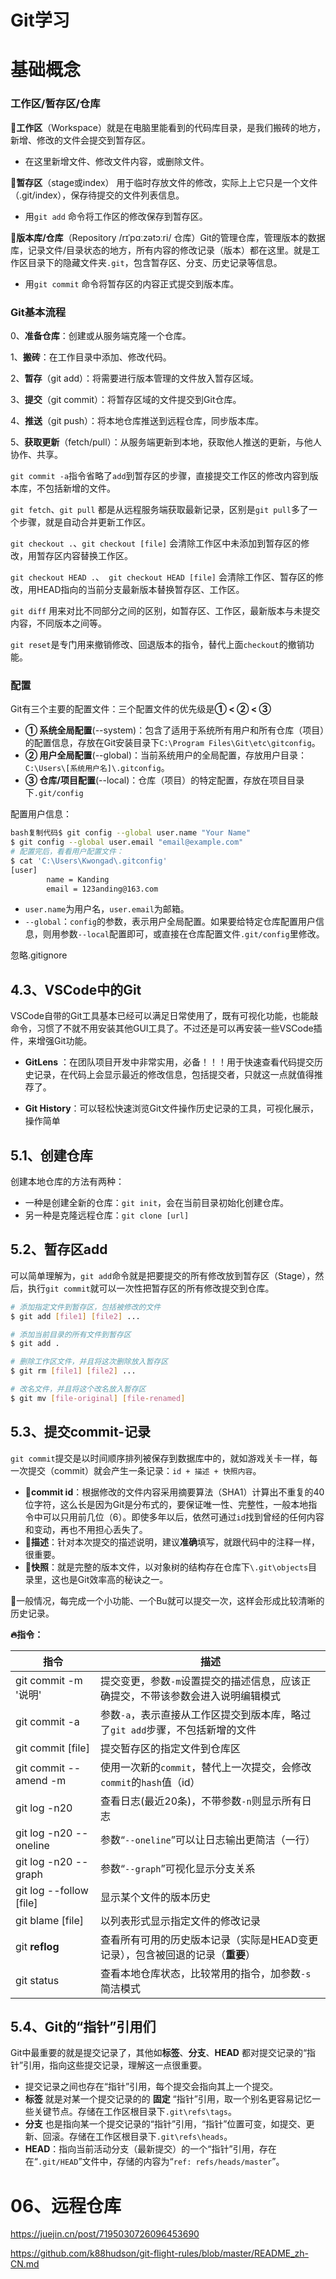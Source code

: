 # Git学习

# 基础概念

### 工作区/暂存区/仓库

**🔸工作区**（Workspace）就是在电脑里能看到的代码库目录，是我们搬砖的地方，新增、修改的文件会提交到暂存区。

- 在这里新增文件、修改文件内容，或删除文件。

**🔸暂存区**（stage或index）	用于临时存放文件的修改，实际上上它只是一个文件（.git/index），保存待提交的文件列表信息。

- 用`git add` 命令将工作区的修改保存到暂存区。

**🔸版本库/仓库**（Repository /rɪˈpɑːzətɔːri/ 仓库）Git的管理仓库，管理版本的数据库，记录文件/目录状态的地方，所有内容的修改记录（版本）都在这里。就是工作区目录下的隐藏文件夹`.git`，包含暂存区、分支、历史记录等信息。

- 用`git commit` 命令将暂存区的内容正式提交到版本库。



### Git基本流程

0、**准备仓库**：创建或从服务端克隆一个仓库。

1、**搬砖**：在工作目录中添加、修改代码。

2、**暂存**（git add）：将需要进行版本管理的文件放入暂存区域。

3、**提交**（git commit）：将暂存区域的文件提交到Git仓库。

4、**推送**（git push）：将本地仓库推送到远程仓库，同步版本库。

5、**获取更新**（fetch/pull）：从服务端更新到本地，获取他人推送的更新，与他人协作、共享。

`git commit -a`指令省略了`add`到暂存区的步骤，直接提交工作区的修改内容到版本库，不包括新增的文件。

`git fetch`、`git pull` 都是从远程服务端获取最新记录，区别是`git pull`多了一个步骤，就是自动合并更新工作区。

`git checkout .`、`git checkout [file]` 会清除工作区中未添加到暂存区的修改，用暂存区内容替换工作区。

`git checkout HEAD .`、` git checkout HEAD [file]` 会清除工作区、暂存区的修改，用HEAD指向的当前分支最新版本替换暂存区、工作区。

`git diff` 用来对比不同部分之间的区别，如暂存区、工作区，最新版本与未提交内容，不同版本之间等。

`git reset`是专门用来撤销修改、回退版本的指令，替代上面`checkout`的撤销功能。



### 配置

Git有三个主要的配置文件：三个配置文件的优先级是**① < ② < ③**

- **① 系统全局配置**(--system)：包含了适用于系统所有用户和所有仓库（项目）的配置信息，存放在Git安装目录下`C:\Program Files\Git\etc\gitconfig`。
- **② 用户全局配置**(--global)：当前系统用户的全局配置，存放用户目录：`C:\Users\[系统用户名]\.gitconfig`。
- **③ 仓库/项目配置**(--local)：仓库（项目）的特定配置，存放在项目目录下`.git/config`

配置用户信息：

```bash
bash复制代码$ git config --global user.name "Your Name"
$ git config --global user.email "email@example.com"
# 配置完后，看看用户配置文件：
$ cat 'C:\Users\Kwongad\.gitconfig'
[user]
        name = Kanding
        email = 123anding@163.com
```

- `user.name`为用户名，`user.email`为邮箱。
- `--global`：`config`的参数，表示用户全局配置。如果要给特定仓库配置用户信息，则用参数`--local`配置即可，或直接在仓库配置文件`.git/config`里修改。



忽略.gitignore



## 4.3、VSCode中的Git

VSCode自带的Git工具基本已经可以满足日常使用了，既有可视化功能，也能敲命令，习惯了不就不用安装其他GUI工具了。不过还是可以再安装一些VSCode插件，来增强Git功能。

- **GitLens** ：在团队项目开发中非常实用，必备！！！用于快速查看代码提交历史记录，在代码上会显示最近的修改信息，包括提交者，只就这一点就值得推荐了。

- **Git History**：可以轻松快速浏览Git文件操作历史记录的工具，可视化展示，操作简单



## 5.1、创建仓库

创建本地仓库的方法有两种：

- 一种是创建全新的仓库：`git init`，会在当前目录初始化创建仓库。
- 另一种是克隆远程仓库：`git clone [url]`



## 5.2、暂存区add

可以简单理解为，`git add`命令就是把要提交的所有修改放到暂存区（Stage），然后，执行`git commit`就可以一次性把暂存区的所有修改提交到仓库。

```bash
# 添加指定文件到暂存区，包括被修改的文件
$ git add [file1] [file2] ...

# 添加当前目录的所有文件到暂存区
$ git add .

# 删除工作区文件，并且将这次删除放入暂存区
$ git rm [file1] [file2] ...

# 改名文件，并且将这个改名放入暂存区
$ git mv [file-original] [file-renamed]
```



## 5.3、提交commit-记录

`git commit`提交是以时间顺序排列被保存到数据库中的，就如游戏关卡一样，每一次提交（commit）就会产生一条记录：`id + 描述 + 快照内容`。

- **🔸commit id**：根据修改的文件内容采用摘要算法（SHA1）计算出不重复的40位字符，这么长是因为Git是分布式的，要保证唯一性、完整性，一般本地指令中可以只用前几位（6）。即使多年以后，依然可通过`id`找到曾经的任何内容和变动，再也不用担心丢失了。
- **🔸描述**：针对本次提交的描述说明，建议**准确**填写，就跟代码中的注释一样，很重要。
- **🔸快照**：就是完整的版本文件，以对象树的结构存在仓库下`\.git\objects`目录里，这也是Git效率高的秘诀之一。

📢一般情况，每完成一个小功能、一个Bu就可以提交一次，这样会形成比较清晰的历史记录。



**🔥指令：**

| **指令**                | **描述**                                                     |
| ----------------------- | ------------------------------------------------------------ |
| git commit -m '说明'    | 提交变更，参数`-m`设置提交的描述信息，应该正确提交，不带该参数会进入说明编辑模式 |
| git commit -a           | 参数`-a`，表示直接从工作区提交到版本库，略过了`git add`步骤，不包括新增的文件 |
| git commit [file]       | 提交暂存区的指定文件到仓库区                                 |
| git commit --amend -m   | 使用一次新的`commit`，替代上一次提交，会修改`commit`的`hash`值（id） |
| git log -n20            | 查看日志(最近20条)，不带参数`-n`则显示所有日志               |
| git log -n20 --oneline  | 参数“`--oneline`”可以让日志输出更简洁（一行）                |
| git log -n20 --graph    | 参数“`--graph`”可视化显示分支关系                            |
| git log --follow [file] | 显示某个文件的版本历史                                       |
| git blame [file]        | 以列表形式显示指定文件的修改记录                             |
| git **reflog**          | 查看所有可用的历史版本记录（实际是HEAD变更记录），包含被回退的记录（**重要**） |
| git status              | 查看本地仓库状态，比较常用的指令，加参数`-s`简洁模式         |



## 5.4、Git的“指针”引用们

Git中最重要的就是提交记录了，其他如**标签**、**分支**、**HEAD** 都对提交记录的“指针”引用，指向这些提交记录，理解这一点很重要。

- 提交记录之间也存在“指针”引用，每个提交会指向其上一个提交。
- **标签** 就是对某一个提交记录的的 **固定** “指针”引用，取一个别名更容易记忆一些关键节点。存储在工作区根目录下`.git\refs\tags`。
- **分支** 也是指向某一个提交记录的“指针”引用，“指针”位置可变，如提交、更新、回滚。存储在工作区根目录下`.git\refs\heads`。
- **HEAD**：指向当前活动分支（最新提交）的一个“指针”引用，存在在“`.git/HEAD`”文件中，存储的内容为“`ref: refs/heads/master`”。



# 06、远程仓库

https://juejin.cn/post/7195030726096453690

https://github.com/k88hudson/git-flight-rules/blob/master/README_zh-CN.md